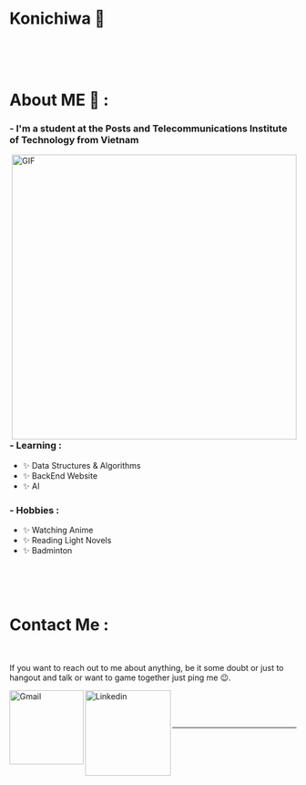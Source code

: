 # Konichiwa 👋
</br>
</br>
</br>

# About ME 💬 :

### - I'm a student at the Posts and Telecommunications  Institute of Technology from Vietnam

<img hight="400" width="500" alt="GIF" align="right" src="https://genk.mediacdn.vn/2019/3/21/anh-0-1553159248938513439522.gif">

### - Learning :
- ✨ Data Structures & Algorithms
- ✨ BackEnd Website
- ✨ AI

### - Hobbies : 
- ✨ Watching Anime
- ✨ Reading Light Novels
- ✨ Badminton

</br>
</br>
</br>

# Contact Me :

<p>
 </br>


If you want to reach out to me about anything, be it some doubt or just to hangout and talk or want to game together just ping me 😉.

<a href="mailto:qxdangvietanh@gmail.com">
 <img align="left" alt="Gmail" width="130" hight="100" src="https://github.com/Xx-Ashutosh-xX/Xx-Ashutosh-xX/blob/master/assets/icons/gmail.png" />
</a>
<a href="https://www.linkedin.com/in/dang-nguyen-740748252/">
  <img align="left" alt="Linkedin" width="150" hight="100" src="https://github.com/Xx-Ashutosh-xX/Xx-Ashutosh-xX/blob/master/assets/icons/linkedin.png" />
</br>
</br>
</br>
</a>

*************
